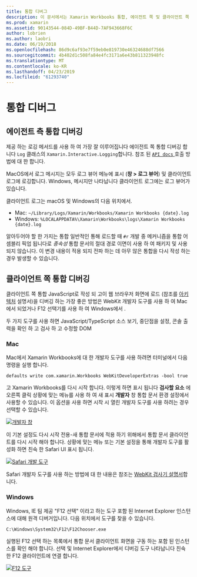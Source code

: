 ```yaml
---
title: 통합 디버그
description: 이 문서에서는 Xamarin Workbooks 통합, 에이전트 쪽 및 클라이언트 쪽 Windows Mac.에 디버깅 하는 방법 설명
ms.prod: xamarin
ms.assetid: 90143544-084D-49BF-B44D-7AF943668F6C
author: lobrien
ms.author: laobri
ms.date: 06/19/2018
ms.openlocfilehash: 86d9c6af93e7f59eb0e819730e46324688df7566
ms.sourcegitcommit: 4b402d1c508fa84e4fc3171a6e43b811323948fc
ms.translationtype: MT
ms.contentlocale: ko-KR
ms.lasthandoff: 04/23/2019
ms.locfileid: "61293740"
---
```

# <a name="debugging-integrations"></a>통합 디버그

## <a name="debugging-agent-side-integrations"></a>에이전트 측 통합 디버깅

제공 하는 로깅 메서드를 사용 하 여 가장 잘 이루어집니다 에이전트 쪽 통합 디버깅 합니다 `Log` 클래스의 `Xamarin.Interactive.Logging`합니다. 참조 된 [ `API docs` ](https://developer.xamarin.com/api/type/Xamarin.Interactive.Logging.Log/) 호출 방법에 대 한 합니다.

MacOS에서 로그 메시지는 모두 로그 뷰어 메뉴에 표시 (**창 > 로그 뷰어**) 및 클라이언트 로그에 로깅합니다. Windows, 메시지만 나타납니다 클라이언트 로그에는 로그 뷰어가 있습니다.

클라이언트 로그는 macOS 및 Windows의 다음 위치에서.

- Mac: `~/Library/Logs/Xamarin/Workbooks/Xamarin Workbooks {date}.log`
- Windows: `%LOCALAPPDATA%\Xamarin\Workbooks\logs\Xamarin Workbooks {date}.log`

알아두어야 할 한 가지는 통합 일반적인 통해 로드할 때 `#r` 개발 중 메커니즘을 통합 어셈블리 픽업 됩니다로 _종속성_ 통합 문서의 절대 경로 이면이 사용 하 여 패키지 및 사용 되지 않습니다. 이 변경 내용이 적용 되지 전파 하는 데 아무 않은 통합을 다시 작성 하는 경우 발생할 수 있습니다.

## <a name="debugging-client-side-integrations"></a>클라이언트 쪽 통합 디버깅

클라이언트 쪽 통합 JavaScript로 작성 되 고이 웹 브라우저 화면에 로드 (참조를 [아키텍처](~/tools/workbooks/sdk/architecture.md) 설명서)을 디버깅 하는 가장 좋은 방법은 WebKit 개발자 도구를 사용 하 여 Mac에서 되었거나 F12 선택기를 사용 하 여 Windows에서 .

두 가지 도구를 사용 하면 JavaScript/TypeScript 소스 보기, 중단점을 설정, 콘솔 출력을 확인 하 고 검사 하 고 수정할 DOM

### <a name="mac"></a>Mac

Mac에서 Xamarin Workbooks에 대 한 개발자 도구를 사용 하려면 터미널에서 다음 명령을 실행 합니다.

```shell
defaults write com.xamarin.Workbooks WebKitDeveloperExtras -bool true
```

고 Xamarin Workbooks를 다시 시작 합니다. 이렇게 하면 표시 됩니다 **검사할 요소** 에 오른쪽 클릭 상황에 맞는 메뉴를 사용 하 여 새 표시 **개발자** 창 통합 문서 환경 설정에서 사용할 수 있습니다. 이 옵션을 사용 하면 시작 시 열린 개발자 도구를 사용 하려는 경우 선택할 수 있습니다.

[![개발자 창](debugging-images/developer-pane-small.png)](debugging-images/developer-pane.png#lightbox)

이 기본 설정도 다시 시작 전용-새 통합 문서에 적용 하기 위해에서 통합 문서 클라이언트를 다시 시작 해야 합니다. 상황에 맞는 메뉴 또는 기본 설정을 통해 개발자 도구를 활성화 하면 친숙 한 Safari UI 표시 됩니다.

[![Safari 개발 도구](debugging-images/mac-dev-tools.png)](debugging-images/mac-dev-tools.png#lightbox)

Safari 개발자 도구를 사용 하는 방법에 대 한 내용은 참조는 [WebKit 검사기 설명서][webkit-docs]합니다.

### <a name="windows"></a>Windows

Windows, IE 팀 제공 "F12 선택" 이라고 하는 도구 포함 된 Internet Explorer 인스턴스에 대해 원격 디버거입니다. 다음 위치에서 도구를 찾을 수 있습니다.

```shell
C:\Windows\System32\F12\F12Chooser.exe
```

실행된 F12 선택 하는 목록에서 통합 문서 클라이언트 화면을 구동 하는 포함 된 인스턴스를 확인 해야 합니다. 선택 및 Internet Explorer에서 디버깅 도구 나타납니다 친숙 한 F12 클라이언트에 연결 합니다.

[![F12 도구](debugging-images/windows-dev-tools.png)](debugging-images/windows-dev-tools.png#lightbox)

[webkit-docs]: https://trac.webkit.org/wiki/WebInspector
